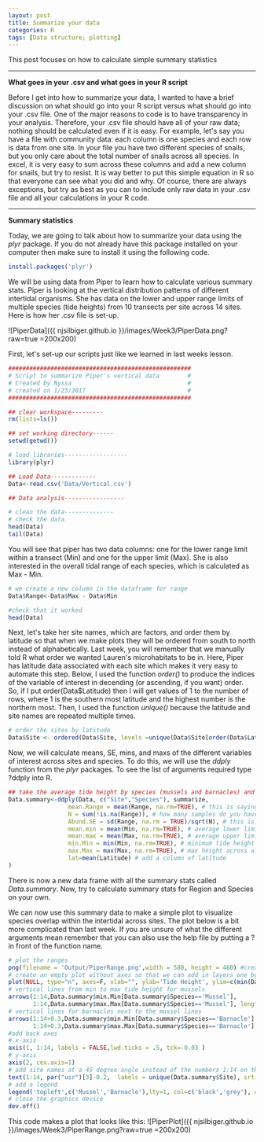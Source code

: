 ```yaml
---
layout: post
title: Summarize your data
categories: R
tags: [Data structure; plotting]
---
```

This post focuses on how to calculate simple summary statistics

----------

**What goes in your .csv and what goes in your R script** 
  
Before I get into how to summarize your data, I wanted to have a brief discussion on what should go into your R script versus what should go into your .csv file. One of the major reasons to code is to have transparency in your analysis.  Therefore, your .csv file should have all of your raw data; nothing should be calculated even if it is easy.  For example, let's say you have a file with community data: each column is one species and each row is data from one site. In your file you have two different species of snails, but you only care about the total number of snails across all species.  In excel, it is very easy to sum across these columns and add a new column for snails, but try to resist. It is way better to put this simple equation in R so that everyone can see what you did and why. Of course, there are always exceptions, but try as best as you can to include only raw data in your .csv file and all your calculations in your R code.  

----------
**Summary statistics**

Today, we are going to talk about how to summarize your data using the *plyr* package. If you do not already have this package installed on your computer then make sure to install it using the following code.

```R
install.packages('plyr')
```

We will be using data from Piper to learn how to calculate various summary stats. Piper is looking at the vertical distribution patterns of different intertidal organisms. She has data on the lower and upper range limits of multiple species (tide heights) from 10 transects per site across 14 sites. Here is how her .csv file is set-up.   

![PiperData]({{ njsilbiger.github.io }}/images/Week3/PiperData.png?raw=true =200x200)

First, let's set-up our scripts just like we learned in last weeks lesson.

```R
#################################################### 
# Script to summarize Piper's vertical data        #
# Created by Nyssa                                 #
# created on 1/23/2017                             #
####################################################

## clear workspace---------
rm(lists=ls())

## set working directory------
setwd(getwd())

# load libraries------------------
library(plyr)

## Load Data-------------
Data<-read.csv('Data/Vertical.csv')

## Data analysis-----------------

# clean the data--------------
# check the data
head(Data)
tail(Data)
```
You will see that piper has two data columns: one for the lower range limit within a transect (Min) and one for the upper limit (Max).  She is also interested in the overall tidal range of each species, which is calculated as Max - Min.

```R
# we create a new column in the dataframe for range
Data$Range<-Data$Max - Data$Min

#check that it worked
head(Data)
```
Next, let's take her site names, which are factors, and order them by latitude so that when we make plots they will be ordered from south to north instead of alphabetically. Last week, you will remember that we manually told R what order we wanted Lauren's microhabitats to be in. Here, Piper has latitude data associated with each site which makes it very easy to automate this step. Below, I used the function *order()* to produce the indices of the variable of interest in decending (or ascending, if you want) order. So, if I put order(Data$Latitude) then I will get values of 1 to the number of rows, where 1 is the southern most latitude and the highest number is the northern most. Then, I used the function *unique()* because the latitude and site names are repeated multiple times. 

```R
# order the sites by latitude
Data$Site <- ordered(Data$Site, levels =unique(Data$Site[order(Data$Latitude)]) )

```

Now, we will calculate means, SE, mins, and maxs of the different variables of interest across sites and species. To do this, we will use the *ddply* function from the *plyr* packages. To see the list of arguments required type ?ddply into R.

```R
## take the average tide height by species (mussels and barnacles) and site
Data.summary<-ddply(Data, c("Site","Species"), summarize,
                 mean.Range = mean(Range, na.rm=TRUE), # this is saying to take the mean range and ignore missing data if there is any
                 N = sum(!is.na(Range)), # how many samples do you have (code says what is not a missing value and sum the counts)
                 Abund.SE = sd(Range, na.rm = TRUE)/sqrt(N), # this is the standard error,
                 mean.min = mean(Min, na.rm=TRUE), # average lower limit across transects per site and species
                 mean.max = mean(Max, na.rm=TRUE), # average upper limit
                 min.Min = min(Min, na.rm=TRUE), # minimum tide height across all transects within a site
                 max.Max = max(Max, na.rm=TRUE), # max height across all transects
                 lat=mean(Latitude) # add a column of latitude
)
```

There is now a new data frame with all the summary stats called *Data.summary*. Now, try to calculate summary stats for Region and Species on your own.

We can now use this summary data to make a simple plot to visualize species overlap within the intertidal across sites. The plot below is a bit more complicated than last week. If you are unsure of what the different arguments mean remember that you can also use the help file by putting a ? in front of the function name.

```R
# plot the ranges
png(filename = 'Output/PiperRange.png',width = 580, height = 480) #create a .png file
# create an empty plot without axes so that we can add in layers one by one
plot(NULL, type="n", axes=F, xlab="", ylab='Tide Height', ylim=c(min(Data$Min),max(Data$Max, na.rm=TRUE)), xlim=c(1,14), cex.axis=0.5, cex.lab=1)
# vertical lines from min to max tide height for mussels
arrows(1:14,Data.summary$min.Min[Data.summary$Species=='Mussel'],
       1:14,Data.summary$max.Max[Data.summary$Species=='Mussel'], length=0, angle=90, code=3, lwd=3)
# vertical lines for barnacles next to the mussel lines
arrows(1:14+0.3,Data.summary$min.Min[Data.summary$Species=='Barnacle'],
       1:14+0.3,Data.summary$max.Max[Data.summary$Species=='Barnacle'], length=0, angle=90, code=3, lwd=3, col='grey')
#add back axes
# x-axis
axis(1, 1:14, labels = FALSE,lwd.ticks = .5, tck=-0.03 )
# y-axis
axis(2, cex.axis=1)
# add site names at a 45 degree angle instead of the numbers 1:14 on the x-axis
text(1:14, par("usr")[3]-0.2,  labels = unique(Data.summary$Site), srt = 45, pos = 1, xpd = TRUE)
# add a legend
legend('topleft',c('Mussel','Barnacle'),lty=1, col=c('black','grey'), cex=0.75, bty='n')
# close the graphics device
dev.off()
```

This code makes a plot that looks like this:
![PiperPlot]({{ njsilbiger.github.io }}/images/Week3/PiperRange.png?raw=true =200x200)
